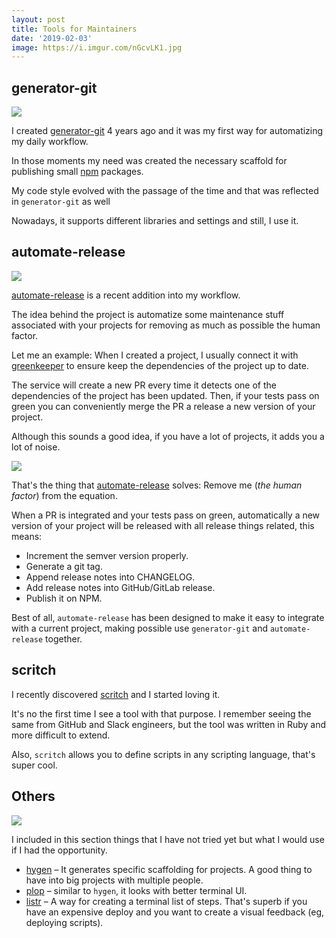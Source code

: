 ```yaml
---
layout: post
title: Tools for Maintainers
date: '2019-02-03'
image: https://i.imgur.com/nGcvLK1.jpg
---
```


## generator-git

![](https://i.imgur.com/ZcusO79.png)

I created [generator-git](https://www.npmjs.com/package/generator-git) 4 years ago and it was my first way for automatizing my daily workflow.

In those moments my need was created the necessary scaffold for publishing small [npm](https://www.npmjs.com/~kikobeats) packages.

My code style evolved with the passage of the time and that was reflected in `generator-git` as well

Nowadays, it supports different libraries and settings and still, I use it.

## automate-release

![](https://i.imgur.com/O5bKLQ9.png)

[automate-release](https://github.com/Kikobeats/automate-release) is a recent addition into my workflow.

The idea behind the project is automatize some maintenance stuff associated with your projects for removing as much as possible the human factor.

Let me an example: When I created a project, I usually connect it with [greenkeeper](https://greenkeeper.io/) to ensure keep the dependencies of the project up to date.

The service will create a new PR every time it detects one of the dependencies of the project has been updated. Then, if your tests pass on green you can conveniently merge the PR a release a new version of your project.

Although this sounds a good idea, if you have a lot of projects, it adds you a lot of noise.

![](https://camo.githubusercontent.com/974f3751150c8f4a5cfe6892ab26ef5873f3f27a/68747470733a2f2f692e696d6775722e636f6d2f7a4548346841382e706e67)

That's the thing that [automate-release](https://github.com/Kikobeats/automate-release) solves: Remove me (*the human factor*) from the equation.

When a PR is integrated and your tests pass on green, automatically a new version of your project will be released with all release things related, this means:

- Increment the semver version properly.
- Generate a git tag.
- Append release notes into CHANGELOG.
- Add release notes into GitHub/GitLab release.
- Publish it on NPM.

Best of all, `automate-release` has been designed to make it easy to integrate with a current project, making possible use `generator-git` and `automate-release` together.

## scritch

I recently discovered [scritch](https://github.com/jamiebuilds/scritch) and I started loving it.

It's no the first time I see a tool with that purpose. I remember seeing the same from GitHub and Slack engineers, but the tool was written in Ruby and more difficult to extend.

Also, `scritch` allows you to define scripts in any scripting language, that's super cool.

## Others

![](https://i.imgur.com/YtZdSAs.png)

I included in this section things that I have not tried yet but what I would use if I had the opportunity.

- [hygen](https://github.com/jondot/hygen) – It generates specific scaffolding for projects. A good thing to have into big projects with multiple people.
- [plop](https://github.com/amwmedia/plop) – similar to `hygen`, it looks with better terminal UI.
- [listr](https://github.com/SamVerschueren/listr) – A way for creating a terminal list of steps. That's superb if you have an expensive deploy and you want to create a visual feedback (eg, deploying scripts).
